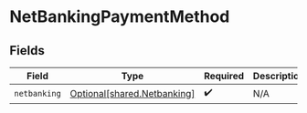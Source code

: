 # NetBankingPaymentMethod


## Fields

| Field                                                                | Type                                                                 | Required                                                             | Description                                                          |
| -------------------------------------------------------------------- | -------------------------------------------------------------------- | -------------------------------------------------------------------- | -------------------------------------------------------------------- |
| `netbanking`                                                         | [Optional[shared.Netbanking]](undefined/models/shared/netbanking.md) | :heavy_check_mark:                                                   | N/A                                                                  |